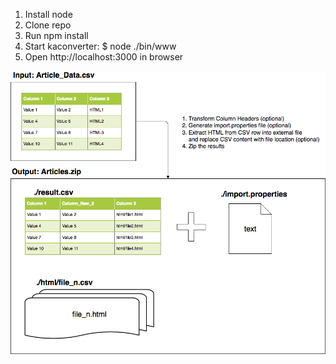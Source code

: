 1. Install node
2. Clone repo
3. Run npm install
4. Start kaconverter: $ node ./bin/www
5. Open http://localhost:3000 in browser

![KA Convertor](public/images/ke.png "This is what KA convertor does")

